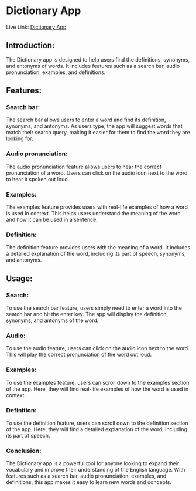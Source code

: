# Dictionary App
Live Link: [Dictionary App](https://nagarjuna06.github.io/dictionary-app)
## Introduction:
The Dictionary app is designed to help users find the definitions, synonyms, and antonyms of words. It includes features such as a search bar, audio pronunciation, examples, and definitions.

## Features:
### Search bar:
The search bar allows users to enter a word and find its definition, synonyms, and antonyms. As users type, the app will suggest words that match their search query, making it easier for them to find the word they are looking for.

### Audio pronunciation:
The audio pronunciation feature allows users to hear the correct pronunciation of a word. Users can click on the audio icon next to the word to hear it spoken out loud.

### Examples:
The examples feature provides users with real-life examples of how a word is used in context. This helps users understand the meaning of the word and how it can be used in a sentence.

### Definition:
The definition feature provides users with the meaning of a word. It includes a detailed explanation of the word, including its part of speech, synonyms, and antonyms.

## Usage:

### Search:
To use the search bar feature, users simply need to enter a word into the search bar and hit the enter key. The app will display the definition, synonyms, and antonyms of the word.

### Audio:
To use the audio feature, users can click on the audio icon next to the word. This will play the correct pronunciation of the word out loud.

### Examples:
To use the examples feature, users can scroll down to the examples section of the app. Here, they will find real-life examples of how the word is used in context.

### Definition:
To use the definition feature, users can scroll down to the definition section of the app. Here, they will find a detailed explanation of the word, including its part of speech.

### Conclusion:
The Dictionary app is a powerful tool for anyone looking to expand their vocabulary and improve their understanding of the English language. With features such as a search bar, audio pronunciation, examples, and definitions, this app makes it easy to learn new words and concepts.
